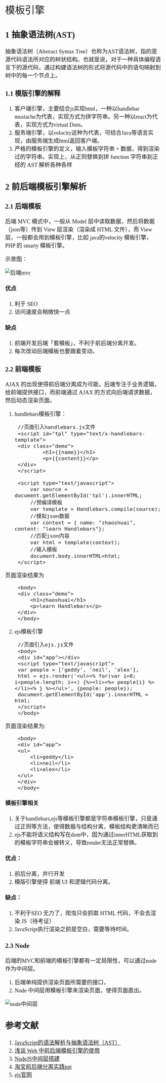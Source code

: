 <font face="微软雅黑" size="4" >
<font size="6">模板引擎</font>



## 1 抽象语法树(AST)

抽象语法树（Abstract Syntax Tree）也称为AST语法树，指的是源代码语法所对应的树状结构。也就是说，对于一种具体编程语言下的源代码，通过构建语法树的形式将源代码中的语句映射到树中的每一个节点上。 

### 1.1 模版引擎的解释

1. 客户端引擎，主要结合js实现html，一种以handlebar mustache为代表，实现方式为拼字符串。另一种以react为代表，实现方式为virtual Dom。
2. 服务端引擎，以velocity这种为代表，可结合Java等语言实现，由服务端生成html返回客户端。
3. 严格的模板引擎的定义，输入模板字符串 + 数据，得到渲染过的字符串。实现上，从正则替换到拼 function 字符串到正经的 AST 解析各种各样

## 2 前后端模板引擎解析
### 2.1 后端模板  

后端 MVC 模式中，一般从 Model 层中读取数据，然后将数据（json等）传到 View 层渲染（渲染成 HTML 文件），而 View 层，一般都会用到模板引擎，比如 java的velocity 模板引擎，PHP 的 smarty 模板引擎。  

示意图：

![后端mvc](http://i.imgur.com/qovbZ4d.gif)

#### 优点
1. 利于 SEO
2. 访问速度会稍微快一点

#### 缺点
1. 前端开发后端「套模板」，不利于前后端分离开发。
2. 每次改动后端模板也要跟着变动。


### 2.2 前端模板
AJAX 的出现使得前后端分离成为可能。后端专注于业务逻辑，给前端提供接口，而前端通过 AJAX 的方式向后端请求数据，然后动态渲染页面。

1. handlebars模板引擎：
		
		//页面引入handlebars.js文件
		<script id="tpl" type="text/x-handlebars-template">  
		<div class="demo">  
		        <h1>{{name}}</h1>
		        <p>{{content}}</p>
		</div>
		</script> 
         
		<script type="text/javascript">
		    var source = document.getElementById('tpl').innerHTML;
		    //预编译模板
		    var template = Handlebars.compile(source);
		    //模拟json数据
		    var context = { name: "zhaoshuai", content: "learn Handlebars"};
		    //匹配json内容
		    var html = template(context);
		    //输入模板
		    document.body.innerHTML=html;
		</script> 
页面渲染结果为

		<body>  
		<div class="demo">  
		    <h1>zhaoshuai</h1>
		    <p>learn Handlebars</p>
		</div>
		</body>

2. ejs模板引擎
    
	    //页面引入ejs.js文件
		<body>
		<div id="app"></div>
		<script type="text/javascript">
		var people = ['geddy', 'neil', 'alex'],
	    html = ejs.render('<ul><% for(var i=0; i<people.length; i++) {%><li><%= people[i] %></li><% } %></ul>', {people: people});
	 	document.getElementById('app').innerHTML = html;
		</script> 
		</body>
页面渲染结果为:

		<body>
    	<div id="app">
        <ul>
            <li>geddy</li>
            <li>neil</li>
            <li>alex</li>
        </ul>
	    </div>
		</body>
#### 模板引擎相关
1. 关于handlebars,ejs等模板引擎都是字符串模板引擎，只是通过正则等方法，使得数据与结构分离，模板结构更清晰而已
2. ejs不能将语义结构写在dom中，因为通过innerHTML获取到的模板字符串会被转义，导致render无法正常替换。

#### 优点：
1. 前后分离，并行开发
2. 模版引擎使得 前端 UI 和逻辑代码分离。

#### 缺点：
1. 不利于SEO 无力了，爬虫只会抓取 HTML 代码，不会去渲染 JS（待考证）
2. JavaScript执行渲染之前是空白，需要等待时间。
### 2.3 Node
后端的MVC和前端的模板引擎都有一定局限性，可以通过node作为中间层。 
 
1. 后端单纯提供渲染页面所需要的接口，
2. Node 中间层用模板引擎来渲染页面，使得页面直出。

![node中间层](http://i.imgur.com/2rtHXxx.png)

##  参考文献

1. [JavaScript的语法解析与抽象语法树（AST）](http://www.iteye.com/news/30731)
2. [浅谈 Web 中前后端模板引擎的使用](http://blog.csdn.net/x6582026/article/details/53737451)
3. [NodeJS中间层搭建](http://blog.csdn.net/u011413061/article/details/50294263)
4. [淘宝前后端分离实践ppt](http://2014.jsconf.cn/slides/herman-taobaoweb/index.html#/1)
5. [ejs官网](http://ejs.co/)


